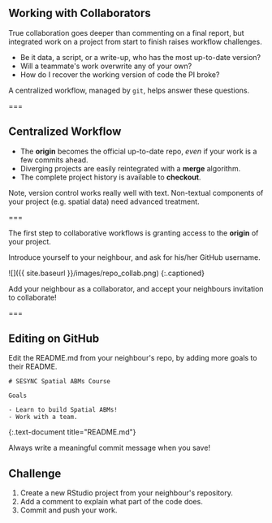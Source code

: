---
---

## Working with Collaborators

True collaboration goes deeper than commenting on a final report, but integrated work on a project from start to finish raises workflow challenges.

- Be it data, a script, or a write-up, who has the most up-to-date version?
- Will a teammate's work overwrite any of your own?
- How do I recover the working version of code the PI broke?

A centralized workflow, managed by `git`, helps answer these questions.

===

## Centralized Workflow

- The **origin** becomes the official up-to-date repo, *even* if your work is a few commits ahead.
- Diverging projects are easily reintegrated with a **merge** algorithm.
- The complete project history is available to **checkout**.

Note, version control works really well with text. Non-textual components of your project (e.g. spatial data) need advanced treatment.

===

The first step to collaborative workflows is granting access to the **origin** of your project.

Introduce yourself to your neighbour, and ask for his/her GitHub username.

![]({{ site.baseurl }}/images/repo_collab.png)
{:.captioned}

Add your neighbour as a collaborator, and accept your neighbours invitation to collaborate!

===

## Editing on GitHub

Edit the README.md from your neighbour's repo, by adding more goals to their README.

~~~
# SESYNC Spatial ABMs Course

Goals

- Learn to build Spatial ABMs!
- Work with a team.

~~~
{:.text-document title="README.md"}

Always write a meaningful commit message when you save!

## Challenge

1. Create a new RStudio project from your neighbour's repository.
1. Add a comment to explain what part of the code does.
1. Commit and push your work.

